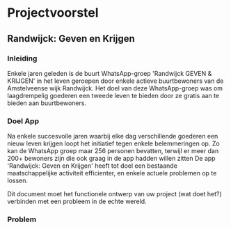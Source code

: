 # Projectvoorstel

## Randwijck: Geven en Krijgen

### Inleiding
Enkele jaren geleden is de buurt WhatsApp-groep 'Randwijck GEVEN & KRIJGEN' in het leven geroepen door 
enkele actieve buurtbewoners van de Amstelveense wijk Randwijck.
Het doel van deze WhatsApp-groep was om laagdrempelig goederen een tweede leven te bieden door ze gratis aan te bieden
aan buurtbewoners. 


### Doel App
Na enkele succesvolle jaren waarbij elke dag verschillende goederen een nieuw leven krijgen loopt het initiatief tegen enkele belemmeringen op.
Zo kan de WhatsApp groep maar 256 personen bevatten, terwijl er meer dan 200+ bewoners zijn die ook graag in de app hadden willen zitten
De app 'Randwijck: Geven en Krijgen' heeft tot doel een bestaande maatschappelijke activiteit efficienter, en enkele actuele problemen op te lossen. 

Dit document moet het functionele ontwerp van uw project (wat doet het?) verbinden met een probleem in de echte wereld. 

### Problem
